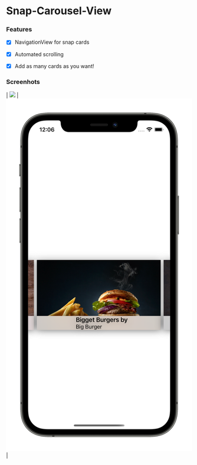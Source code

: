 # Snap-Carousel-View


### Features
- [x] NavigationView for snap cards
- [x] Automated scrolling
- [x] Add as many cards as you want!


### Screenhots

| <img src="https://github.com/EforestHD/Snap-Carousel-View/blob/main/Pictures/video.gif" width="800" /> | <img src="https://github.com/EforestHD/Snap-Carousel-View/blob/main/Pictures/mockup.png" width="800" /> | 



